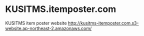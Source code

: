 # KUSITMS.itemposter.com
KUSITMS item poster website
http://kusitms-itemposter.com.s3-website.ap-northeast-2.amazonaws.com/
